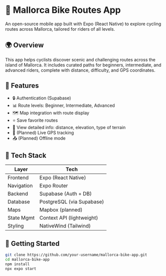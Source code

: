 # 🚴 Mallorca Bike Routes App

An open-source mobile app built with Expo (React Native) to explore cycling routes across Mallorca, tailored for riders of all levels.

## 🌍 Overview

This app helps cyclists discover scenic and challenging routes across the island of Mallorca. It includes curated paths for beginners, intermediate, and advanced riders, complete with distance, difficulty, and GPS coordinates.

## 📱 Features

- 🔒 Authentication (Supabase)
- 📊 Route levels: Beginner, Intermediate, Advanced
- 🗺️ Map integration with route display
- ⭐ Save favorite routes
- 🔎 View detailed info: distance, elevation, type of terrain
- 🧭 (Planned) Live GPS tracking
- 📤 (Planned) Offline mode

## 🧱 Tech Stack

| Layer        | Tech                     |
|--------------|--------------------------|
| Frontend     | Expo (React Native)      |
| Navigation   | Expo Router              |
| Backend      | Supabase (Auth + DB)     |
| Database     | PostgreSQL (via Supabase)|
| Maps         | Mapbox (planned)         |
| State Mgmt   | Context API (lightweight)|
| Styling      | NativeWind (Tailwind)    |

## 🏁 Getting Started

```bash
git clone https://github.com/your-username/mallorca-bike-app.git
cd mallorca-bike-app
npm install
npx expo start
